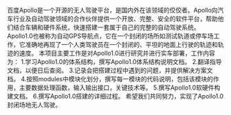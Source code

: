 百度Apollo是一个开源的无人驾驶平台，是国内外在该领域的佼佼者。Apollo向汽车行业及自动驾驶领域的合作伙伴提供一个开放、完整、安全的软件平台，帮助他们结合车辆和硬件系统，快速搭建一套属于自己的完整的自动驾驶系统。
Apollo1.0也被称为自动GPS导航点，它在一个封闭的场所如测试轨道或停车场工作，它准确地再现了一个人类驾驶员在一个封闭的、平坦的地面上行驶的轨迹和轨迹的速度。 
本项目主要工作是对Apollo1.0进行研究并进行实车部署，工作内容为：
1.学习Apollo1.0的体系结构，撰写Apollo1.0体系结构说明文档。
2.翻译指导文档，以便日后查阅。
3.记录会把搭建过程中遇到的问题，并提供解决方案文档。
4.按照modules中模块化划分，撰写每一模块的代码说明，包括该模块的作用，主要数据处理函数，输入输出接口，关键技术等。
5.撰写Apollo1.0软硬件构建文档。
6.撰写Apollo1.0搭建的详细过程。
希望我们共同努力，实现了Apollo1.0封闭场地无人驾驶。
